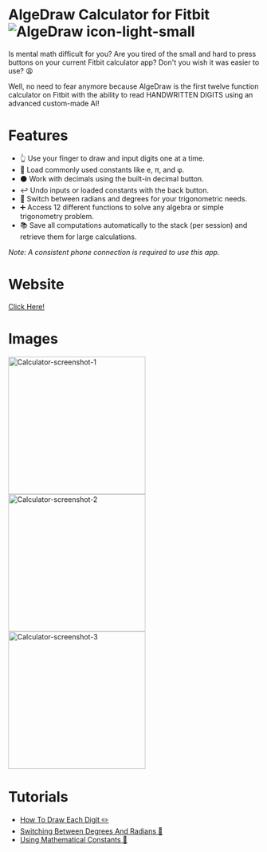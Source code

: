 # AlgeDraw Calculator for Fitbit ![AlgeDraw icon-light-small](https://user-images.githubusercontent.com/3473945/71306090-26c3cc80-23aa-11ea-9f46-6ea5871c64d4.png)
Is mental math difficult for you? Are you tired of the small and hard to press buttons on your current Fitbit calculator app? Don't you wish it was easier to use? 😫

Well, no need to fear anymore because AlgeDraw is the first twelve function calculator on Fitbit with the ability to read HANDWRITTEN DIGITS using an advanced custom-made AI! 

# Features 
- 👆 Use your finger to draw and input digits one at a time.
- 🔢 Load commonly used constants like e, π, and φ.
- ⚫️ Work with decimals using the built-in decimal button.
- ↩️ Undo inputs or loaded constants with the back button.
- 🔄 Switch between radians and degrees for your trigonometric needs.
- ➕ Access 12 different functions to solve any algebra or simple trigonometry problem.
- 📚 Save all computations automatically to the stack (per session) and retrieve them for large calculations.

_Note: A consistent phone connection is required to use this app._

# Website
[Click Here!](https://denk0403.github.io/algedraw%20calculator/home.html)

# Images
<img width="275" alt="Calculator-screenshot-1" src="https://user-images.githubusercontent.com/3473945/71306136-cd0fd200-23aa-11ea-935a-8c4683b5d1a0.png"> <img width="275" alt="Calculator-screenshot-2" src="https://user-images.githubusercontent.com/3473945/71306158-fd577080-23aa-11ea-88b8-9fb33f595e48.png"> <img width="275" alt="Calculator-screenshot-3" src="https://user-images.githubusercontent.com/3473945/71306145-e153cf00-23aa-11ea-9f90-12be1e069b92.png">

# Tutorials
- [How To Draw Each Digit ✏️](https://denk0403.github.io/algedraw%20calculator/drawing.html)
- [Switching Between Degrees And Radians 🔄](https://denk0403.github.io/algedraw%20calculator/radiansdegrees.html)
- [Using Mathematical Constants 🔢](https://denk0403.github.io/algedraw%20calculator/constants.html)

